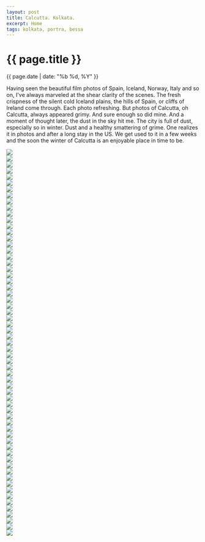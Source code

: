 ```yaml
---
layout: post
title: Calcutta. Kolkata.
excerpt: Home
tags: kolkata, portra, bessa
---
```


{{ page.title }}
================
<div class="pdate"> {{ page.date | date: "%b %d, %Y" }} </div>

Having seen the beautiful film photos of Spain, Iceland, Norway, Italy and so
on, I've always marveled at the shear clarity of the scenes. The fresh crispness
of the silent cold Iceland plains, the hills of Spain, or cliffs of Ireland come
through. Each photo refreshing.  But photos of Calcutta, oh Calcutta, always
appeared grimy. And sure enough so did mine. And a moment of thought later, the
dust in the sky hit me.  The city is full of dust, especially so in winter. Dust
and a healthy smattering of grime. One realizes it in photos and after a long
stay in the US.  We get used to it in a few weeks and the soon the winter of
Calcutta is an enjoyable place in time to be.



<div class="row" style="margin-top:0.5em;">
<div class="col-xs-12">
<div id="demo6" class="flex-images">

<div class="item" data-w="600" data-h="397">
	<div class="img"><a href="{{ site.url }}/images/photos/calcutta/t-000010950006.jpg"><img src="{{ site.url }}/images/blank.gif" data-src="{{ site.url }}/images/photos/calcutta/st-000010950006.jpg"></a></div>
</div>
<div class="item" data-w="397" data-h="600">
	<div class="img"><a href="{{ site.url }}/images/photos/calcutta/t-000010950009.jpg"><img src="{{ site.url }}/images/blank.gif" data-src="{{ site.url }}/images/photos/calcutta/st-000010950009.jpg"></a></div>
</div>
<div class="item" data-w="397" data-h="600">
	<div class="img"><a href="{{ site.url }}/images/photos/calcutta/t-000010950013.jpg"><img src="{{ site.url }}/images/blank.gif" data-src="{{ site.url }}/images/photos/calcutta/st-000010950013.jpg"></a></div>
</div>
<div class="item" data-w="397" data-h="600">
	<div class="img"><a href="{{ site.url }}/images/photos/calcutta/t-000010960006.jpg"><img src="{{ site.url }}/images/blank.gif" data-src="{{ site.url }}/images/photos/calcutta/st-000010960006.jpg"></a></div>
</div>
<div class="item" data-w="397" data-h="600">
	<div class="img"><a href="{{ site.url }}/images/photos/calcutta/t-000010960032.jpg"><img src="{{ site.url }}/images/blank.gif" data-src="{{ site.url }}/images/photos/calcutta/st-000010960032.jpg"></a></div>
</div>
<div class="item" data-w="397" data-h="600">
	<div class="img"><a href="{{ site.url }}/images/photos/calcutta/t-000010960033.jpg"><img src="{{ site.url }}/images/blank.gif" data-src="{{ site.url }}/images/photos/calcutta/st-000010960033.jpg"></a></div>
</div>
<div class="item" data-w="397" data-h="600">
	<div class="img"><a href="{{ site.url }}/images/photos/calcutta/t-000010960034.jpg"><img src="{{ site.url }}/images/blank.gif" data-src="{{ site.url }}/images/photos/calcutta/st-000010960034.jpg"></a></div>
</div>
<div class="item" data-w="397" data-h="600">
	<div class="img"><a href="{{ site.url }}/images/photos/calcutta/t-000010960036.jpg"><img src="{{ site.url }}/images/blank.gif" data-src="{{ site.url }}/images/photos/calcutta/st-000010960036.jpg"></a></div>
</div>
<div class="item" data-w="397" data-h="600">
	<div class="img"><a href="{{ site.url }}/images/photos/calcutta/t-000035070004.jpg"><img src="{{ site.url }}/images/blank.gif" data-src="{{ site.url }}/images/photos/calcutta/st-000035070004.jpg"></a></div>
</div>
<div class="item" data-w="397" data-h="600">
	<div class="img"><a href="{{ site.url }}/images/photos/calcutta/t-000035070005.jpg"><img src="{{ site.url }}/images/blank.gif" data-src="{{ site.url }}/images/photos/calcutta/st-000035070005.jpg"></a></div>
</div>
<div class="item" data-w="397" data-h="600">
	<div class="img"><a href="{{ site.url }}/images/photos/calcutta/t-000035070012.jpg"><img src="{{ site.url }}/images/blank.gif" data-src="{{ site.url }}/images/photos/calcutta/st-000035070012.jpg"></a></div>
</div>
<div class="item" data-w="397" data-h="600">
	<div class="img"><a href="{{ site.url }}/images/photos/calcutta/t-000035070013.jpg"><img src="{{ site.url }}/images/blank.gif" data-src="{{ site.url }}/images/photos/calcutta/st-000035070013.jpg"></a></div>
</div>
<div class="item" data-w="397" data-h="600">
	<div class="img"><a href="{{ site.url }}/images/photos/calcutta/t-000035070014.jpg"><img src="{{ site.url }}/images/blank.gif" data-src="{{ site.url }}/images/photos/calcutta/st-000035070014.jpg"></a></div>
</div>
<div class="item" data-w="397" data-h="600">
	<div class="img"><a href="{{ site.url }}/images/photos/calcutta/t-000035070015.jpg"><img src="{{ site.url }}/images/blank.gif" data-src="{{ site.url }}/images/photos/calcutta/st-000035070015.jpg"></a></div>
</div>
<div class="item" data-w="397" data-h="600">
	<div class="img"><a href="{{ site.url }}/images/photos/calcutta/t-000035070016.jpg"><img src="{{ site.url }}/images/blank.gif" data-src="{{ site.url }}/images/photos/calcutta/st-000035070016.jpg"></a></div>
</div>
<div class="item" data-w="397" data-h="600">
	<div class="img"><a href="{{ site.url }}/images/photos/calcutta/t-000035070017.jpg"><img src="{{ site.url }}/images/blank.gif" data-src="{{ site.url }}/images/photos/calcutta/st-000035070017.jpg"></a></div>
</div>
<div class="item" data-w="397" data-h="600">
	<div class="img"><a href="{{ site.url }}/images/photos/calcutta/t-000035070018.jpg"><img src="{{ site.url }}/images/blank.gif" data-src="{{ site.url }}/images/photos/calcutta/st-000035070018.jpg"></a></div>
</div>
<div class="item" data-w="397" data-h="600">
	<div class="img"><a href="{{ site.url }}/images/photos/calcutta/t-000035070020.jpg"><img src="{{ site.url }}/images/blank.gif" data-src="{{ site.url }}/images/photos/calcutta/st-000035070020.jpg"></a></div>
</div>
<div class="item" data-w="397" data-h="600">
	<div class="img"><a href="{{ site.url }}/images/photos/calcutta/t-000035070021.jpg"><img src="{{ site.url }}/images/blank.gif" data-src="{{ site.url }}/images/photos/calcutta/st-000035070021.jpg"></a></div>
</div>
<div class="item" data-w="397" data-h="600">
	<div class="img"><a href="{{ site.url }}/images/photos/calcutta/t-000035070022.jpg"><img src="{{ site.url }}/images/blank.gif" data-src="{{ site.url }}/images/photos/calcutta/st-000035070022.jpg"></a></div>
</div>
<div class="item" data-w="397" data-h="600">
	<div class="img"><a href="{{ site.url }}/images/photos/calcutta/t-000035070023.jpg"><img src="{{ site.url }}/images/blank.gif" data-src="{{ site.url }}/images/photos/calcutta/st-000035070023.jpg"></a></div>
</div>
<div class="item" data-w="1200" data-h="800">
	<div class="img"><a href="{{ site.url }}/images/photos/calcutta/t-000035070024.jpg"><img src="{{ site.url }}/images/blank.gif" data-src="{{ site.url }}/images/photos/calcutta/st-000035070024.jpg"></a></div>
</div>
<div class="item" data-w="397" data-h="600">
	<div class="img"><a href="{{ site.url }}/images/photos/calcutta/t-000035070025.jpg"><img src="{{ site.url }}/images/blank.gif" data-src="{{ site.url }}/images/photos/calcutta/st-000035070025.jpg"></a></div>
</div>
<div class="item" data-w="397" data-h="600">
	<div class="img"><a href="{{ site.url }}/images/photos/calcutta/t-000035070026.jpg"><img src="{{ site.url }}/images/blank.gif" data-src="{{ site.url }}/images/photos/calcutta/st-000035070026.jpg"></a></div>
</div>
<div class="item" data-w="397" data-h="600">
	<div class="img"><a href="{{ site.url }}/images/photos/calcutta/t-000035070027.jpg"><img src="{{ site.url }}/images/blank.gif" data-src="{{ site.url }}/images/photos/calcutta/st-000035070027.jpg"></a></div>
</div>
<div class="item" data-w="397" data-h="600">
	<div class="img"><a href="{{ site.url }}/images/photos/calcutta/t-000035070030.jpg"><img src="{{ site.url }}/images/blank.gif" data-src="{{ site.url }}/images/photos/calcutta/st-000035070030.jpg"></a></div>
</div>
<div class="item" data-w="397" data-h="600">
	<div class="img"><a href="{{ site.url }}/images/photos/calcutta/t-000035070031.jpg"><img src="{{ site.url }}/images/blank.gif" data-src="{{ site.url }}/images/photos/calcutta/st-000035070031.jpg"></a></div>
</div>
<div class="item" data-w="397" data-h="600">
	<div class="img"><a href="{{ site.url }}/images/photos/calcutta/t-000035070032.jpg"><img src="{{ site.url }}/images/blank.gif" data-src="{{ site.url }}/images/photos/calcutta/st-000035070032.jpg"></a></div>
</div>
<div class="item" data-w="397" data-h="600">
	<div class="img"><a href="{{ site.url }}/images/photos/calcutta/t-000088570004.jpg"><img src="{{ site.url }}/images/blank.gif" data-src="{{ site.url }}/images/photos/calcutta/st-000088570004.jpg"></a></div>
</div>
<div class="item" data-w="397" data-h="600">
	<div class="img"><a href="{{ site.url }}/images/photos/calcutta/t-000088570008.jpg"><img src="{{ site.url }}/images/blank.gif" data-src="{{ site.url }}/images/photos/calcutta/st-000088570008.jpg"></a></div>
</div>
<div class="item" data-w="397" data-h="600">
	<div class="img"><a href="{{ site.url }}/images/photos/calcutta/t-000088570009.jpg"><img src="{{ site.url }}/images/blank.gif" data-src="{{ site.url }}/images/photos/calcutta/st-000088570009.jpg"></a></div>
</div>
<div class="item" data-w="397" data-h="600">
	<div class="img"><a href="{{ site.url }}/images/photos/calcutta/t-000088570010.jpg"><img src="{{ site.url }}/images/blank.gif" data-src="{{ site.url }}/images/photos/calcutta/st-000088570010.jpg"></a></div>
</div>
<div class="item" data-w="397" data-h="600">
	<div class="img"><a href="{{ site.url }}/images/photos/calcutta/t-000088570011.jpg"><img src="{{ site.url }}/images/blank.gif" data-src="{{ site.url }}/images/photos/calcutta/st-000088570011.jpg"></a></div>
</div>
<div class="item" data-w="397" data-h="600">
	<div class="img"><a href="{{ site.url }}/images/photos/calcutta/t-000088570013.jpg"><img src="{{ site.url }}/images/blank.gif" data-src="{{ site.url }}/images/photos/calcutta/st-000088570013.jpg"></a></div>
</div>
<div class="item" data-w="397" data-h="600">
	<div class="img"><a href="{{ site.url }}/images/photos/calcutta/t-000088570023.jpg"><img src="{{ site.url }}/images/blank.gif" data-src="{{ site.url }}/images/photos/calcutta/st-000088570023.jpg"></a></div>
</div>
<div class="item" data-w="397" data-h="600">
	<div class="img"><a href="{{ site.url }}/images/photos/calcutta/t-000088570024.jpg"><img src="{{ site.url }}/images/blank.gif" data-src="{{ site.url }}/images/photos/calcutta/st-000088570024.jpg"></a></div>
</div>
<div class="item" data-w="397" data-h="600">
	<div class="img"><a href="{{ site.url }}/images/photos/calcutta/t-000088570025.jpg"><img src="{{ site.url }}/images/blank.gif" data-src="{{ site.url }}/images/photos/calcutta/st-000088570025.jpg"></a></div>
</div>
<div class="item" data-w="397" data-h="600">
	<div class="img"><a href="{{ site.url }}/images/photos/calcutta/t-000088570026.jpg"><img src="{{ site.url }}/images/blank.gif" data-src="{{ site.url }}/images/photos/calcutta/st-000088570026.jpg"></a></div>
</div>
<div class="item" data-w="397" data-h="600">
	<div class="img"><a href="{{ site.url }}/images/photos/calcutta/t-000088570027.jpg"><img src="{{ site.url }}/images/blank.gif" data-src="{{ site.url }}/images/photos/calcutta/st-000088570027.jpg"></a></div>
</div>
<div class="item" data-w="397" data-h="600">
	<div class="img"><a href="{{ site.url }}/images/photos/calcutta/t-000088570030.jpg"><img src="{{ site.url }}/images/blank.gif" data-src="{{ site.url }}/images/photos/calcutta/st-000088570030.jpg"></a></div>
</div>
<div class="item" data-w="397" data-h="600">
	<div class="img"><a href="{{ site.url }}/images/photos/calcutta/t-000088570031.jpg"><img src="{{ site.url }}/images/blank.gif" data-src="{{ site.url }}/images/photos/calcutta/st-000088570031.jpg"></a></div>
</div>
<div class="item" data-w="397" data-h="600">
	<div class="img"><a href="{{ site.url }}/images/photos/calcutta/t-000088590002.jpg"><img src="{{ site.url }}/images/blank.gif" data-src="{{ site.url }}/images/photos/calcutta/st-000088590002.jpg"></a></div>
</div>
<div class="item" data-w="397" data-h="600">
	<div class="img"><a href="{{ site.url }}/images/photos/calcutta/t-000088590004.jpg"><img src="{{ site.url }}/images/blank.gif" data-src="{{ site.url }}/images/photos/calcutta/st-000088590004.jpg"></a></div>
</div>
<div class="item" data-w="397" data-h="600">
	<div class="img"><a href="{{ site.url }}/images/photos/calcutta/t-000088590005.jpg"><img src="{{ site.url }}/images/blank.gif" data-src="{{ site.url }}/images/photos/calcutta/st-000088590005.jpg"></a></div>
</div>
<div class="item" data-w="397" data-h="600">
	<div class="img"><a href="{{ site.url }}/images/photos/calcutta/t-000088590006.jpg"><img src="{{ site.url }}/images/blank.gif" data-src="{{ site.url }}/images/photos/calcutta/st-000088590006.jpg"></a></div>
</div>
<div class="item" data-w="397" data-h="600">
	<div class="img"><a href="{{ site.url }}/images/photos/calcutta/t-000088590009.jpg"><img src="{{ site.url }}/images/blank.gif" data-src="{{ site.url }}/images/photos/calcutta/st-000088590009.jpg"></a></div>
</div>
<div class="item" data-w="397" data-h="600">
	<div class="img"><a href="{{ site.url }}/images/photos/calcutta/t-000088590010.jpg"><img src="{{ site.url }}/images/blank.gif" data-src="{{ site.url }}/images/photos/calcutta/st-000088590010.jpg"></a></div>
</div>
<div class="item" data-w="397" data-h="600">
	<div class="img"><a href="{{ site.url }}/images/photos/calcutta/t-000088590011.jpg"><img src="{{ site.url }}/images/blank.gif" data-src="{{ site.url }}/images/photos/calcutta/st-000088590011.jpg"></a></div>
</div>
<div class="item" data-w="600" data-h="397">
	<div class="img"><a href="{{ site.url }}/images/photos/calcutta/t-000088590012.jpg"><img src="{{ site.url }}/images/blank.gif" data-src="{{ site.url }}/images/photos/calcutta/st-000088590012.jpg"></a></div>
</div>
<div class="item" data-w="600" data-h="397">
	<div class="img"><a href="{{ site.url }}/images/photos/calcutta/t-000088590016.jpg"><img src="{{ site.url }}/images/blank.gif" data-src="{{ site.url }}/images/photos/calcutta/st-000088590016.jpg"></a></div>
</div>
<div class="item" data-w="600" data-h="397">
	<div class="img"><a href="{{ site.url }}/images/photos/calcutta/t-000088590018.jpg"><img src="{{ site.url }}/images/blank.gif" data-src="{{ site.url }}/images/photos/calcutta/st-000088590018.jpg"></a></div>
</div>
<div class="item" data-w="397" data-h="600">
	<div class="img"><a href="{{ site.url }}/images/photos/calcutta/t-000088590020.jpg"><img src="{{ site.url }}/images/blank.gif" data-src="{{ site.url }}/images/photos/calcutta/st-000088590020.jpg"></a></div>
</div>
<div class="item" data-w="397" data-h="600">
	<div class="img"><a href="{{ site.url }}/images/photos/calcutta/t-000088590022.jpg"><img src="{{ site.url }}/images/blank.gif" data-src="{{ site.url }}/images/photos/calcutta/st-000088590022.jpg"></a></div>
</div>
<div class="item" data-w="397" data-h="600">
	<div class="img"><a href="{{ site.url }}/images/photos/calcutta/t-000088590024.jpg"><img src="{{ site.url }}/images/blank.gif" data-src="{{ site.url }}/images/photos/calcutta/st-000088590024.jpg"></a></div>
</div>
<div class="item" data-w="397" data-h="600">
	<div class="img"><a href="{{ site.url }}/images/photos/calcutta/t-000088590026.jpg"><img src="{{ site.url }}/images/blank.gif" data-src="{{ site.url }}/images/photos/calcutta/st-000088590026.jpg"></a></div>
</div>
<div class="item" data-w="397" data-h="600">
	<div class="img"><a href="{{ site.url }}/images/photos/calcutta/t-000088590029.jpg"><img src="{{ site.url }}/images/blank.gif" data-src="{{ site.url }}/images/photos/calcutta/st-000088590029.jpg"></a></div>
</div>
<div class="item" data-w="397" data-h="600">
	<div class="img"><a href="{{ site.url }}/images/photos/calcutta/t-000088590031.jpg"><img src="{{ site.url }}/images/blank.gif" data-src="{{ site.url }}/images/photos/calcutta/st-000088590031.jpg"></a></div>
</div>
<div class="item" data-w="397" data-h="600">
	<div class="img"><a href="{{ site.url }}/images/photos/calcutta/t-000088590032.jpg"><img src="{{ site.url }}/images/blank.gif" data-src="{{ site.url }}/images/photos/calcutta/st-000088590032.jpg"></a></div>
</div>
<div class="item" data-w="397" data-h="600">
	<div class="img"><a href="{{ site.url }}/images/photos/calcutta/t-000088590035.jpg"><img src="{{ site.url }}/images/blank.gif" data-src="{{ site.url }}/images/photos/calcutta/st-000088590035.jpg"></a></div>
</div>
<div class="item" data-w="600" data-h="439">
	<div class="img"><a href="{{ site.url }}/images/photos/calcutta/t-000088610002.jpg"><img src="{{ site.url }}/images/blank.gif" data-src="{{ site.url }}/images/photos/calcutta/st-000088610002.jpg"></a></div>
</div>
<div class="item" data-w="600" data-h="439">
	<div class="img"><a href="{{ site.url }}/images/photos/calcutta/t-000088610004.jpg"><img src="{{ site.url }}/images/blank.gif" data-src="{{ site.url }}/images/photos/calcutta/st-000088610004.jpg"></a></div>
</div>
<div class="item" data-w="600" data-h="439">
	<div class="img"><a href="{{ site.url }}/images/photos/calcutta/t-000088610005.jpg"><img src="{{ site.url }}/images/blank.gif" data-src="{{ site.url }}/images/photos/calcutta/st-000088610005.jpg"></a></div>
</div>
<div class="item" data-w="600" data-h="439">
	<div class="img"><a href="{{ site.url }}/images/photos/calcutta/t-000088610011.jpg"><img src="{{ site.url }}/images/blank.gif" data-src="{{ site.url }}/images/photos/calcutta/st-000088610011.jpg"></a></div>
</div>

</div></div></div>
<script>
$('#demo6').flexImages({ rowHeight:600 , truncate: 0});
</script>


